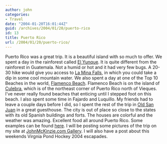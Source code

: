 ```yaml
---
author: john
categories:
- Travel
date: "2004-01-20T16:01:44Z"
guid: /archives/2004/01/20/puerto-rico
id: 13
title: Puerto Rico
url: /2004/01/20/puerto-rico/
---
```


Puerto Rico was a great trip. It is a beautiful island with so much to offer. We spent a day in the rainforest called [El Yunque](http://www.southernregion.fs.fed.us/caribbean/). It is quite different from the rainforest in Guatemala. Not a humid or hot and it had very few bugs. A 20-30 hike would give you access to [La Mina Falls](http://cruises.about.com/library/pictures/mariner/blelyunque07.htm), in which you could take a dip in some cool mountain water. We also spent a day at one of the Top 10 Beaches in the world, [Flamenco Beach](http://www.culebrabeachrental.com/). Flamenco Beach is on the island of [Culebra](http://www.culebra.org/), which is of the northeast corner of Puerto Rico north of Vieques. I've never really found beaches that enticing until I stepped foot on this beach. I also spent some time in Fajardo and Luquillo. My friends had to leave a couple days before I did, so I spent the rest of the trip in [Old San Juan](http://welcome.topuertorico.org/city/sanjuan.shtml) in a great guesthouse. The city is out of place so close to the states with its old Spanish buildings and forts. The houses are colorful and the weather was amazing. Excellent food all around Puerto Rico. Some examples can be found [here](http://www.elboricua.com/recipes.html). I will be posting some pictures of the trip on my site at [JohnMcKinzie.com Gallery](/gallery/). I will also have a post about this weekends Virgnia Pond Hockey 2004 escapades.